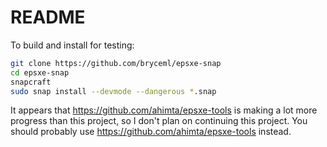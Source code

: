 # README

To build and install for testing:

```bash
git clone https://github.com/bryceml/epsxe-snap
cd epsxe-snap
snapcraft
sudo snap install --devmode --dangerous *.snap
```

It appears that https://github.com/ahimta/epsxe-tools is making a lot more
progress than this project, so I don't plan on continuing this project.  You
should probably use https://github.com/ahimta/epsxe-tools instead.
